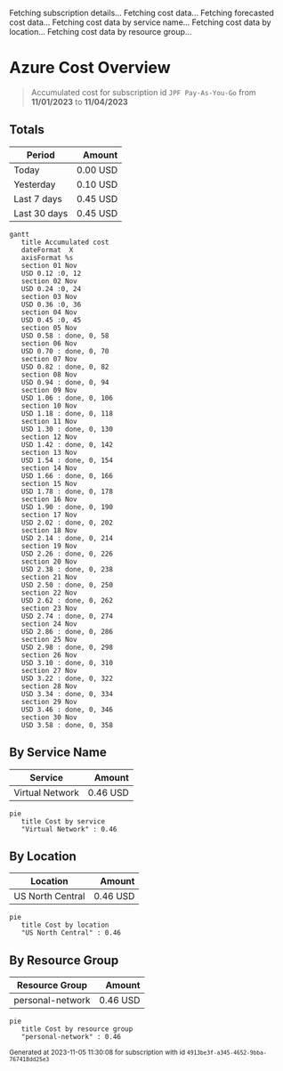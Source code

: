 Fetching subscription details...
Fetching cost data...
Fetching forecasted cost data...
Fetching cost data by service name...
Fetching cost data by location...
Fetching cost data by resource group...
# Azure Cost Overview

> Accumulated cost for subscription id `JPF Pay-As-You-Go` from **11/01/2023** to **11/04/2023**

## Totals

|Period|Amount|
|---|---:|
|Today|0.00 USD|
|Yesterday|0.10 USD|
|Last 7 days|0.45 USD|
|Last 30 days|0.45 USD|

```mermaid
gantt
   title Accumulated cost
   dateFormat  X
   axisFormat %s
   section 01 Nov
   USD 0.12 :0, 12
   section 02 Nov
   USD 0.24 :0, 24
   section 03 Nov
   USD 0.36 :0, 36
   section 04 Nov
   USD 0.45 :0, 45
   section 05 Nov
   USD 0.58 : done, 0, 58
   section 06 Nov
   USD 0.70 : done, 0, 70
   section 07 Nov
   USD 0.82 : done, 0, 82
   section 08 Nov
   USD 0.94 : done, 0, 94
   section 09 Nov
   USD 1.06 : done, 0, 106
   section 10 Nov
   USD 1.18 : done, 0, 118
   section 11 Nov
   USD 1.30 : done, 0, 130
   section 12 Nov
   USD 1.42 : done, 0, 142
   section 13 Nov
   USD 1.54 : done, 0, 154
   section 14 Nov
   USD 1.66 : done, 0, 166
   section 15 Nov
   USD 1.78 : done, 0, 178
   section 16 Nov
   USD 1.90 : done, 0, 190
   section 17 Nov
   USD 2.02 : done, 0, 202
   section 18 Nov
   USD 2.14 : done, 0, 214
   section 19 Nov
   USD 2.26 : done, 0, 226
   section 20 Nov
   USD 2.38 : done, 0, 238
   section 21 Nov
   USD 2.50 : done, 0, 250
   section 22 Nov
   USD 2.62 : done, 0, 262
   section 23 Nov
   USD 2.74 : done, 0, 274
   section 24 Nov
   USD 2.86 : done, 0, 286
   section 25 Nov
   USD 2.98 : done, 0, 298
   section 26 Nov
   USD 3.10 : done, 0, 310
   section 27 Nov
   USD 3.22 : done, 0, 322
   section 28 Nov
   USD 3.34 : done, 0, 334
   section 29 Nov
   USD 3.46 : done, 0, 346
   section 30 Nov
   USD 3.58 : done, 0, 358
```

## By Service Name

|Service|Amount|
|---|---:|
|Virtual Network|0.46 USD|

```mermaid
pie
   title Cost by service
   "Virtual Network" : 0.46
```

## By Location

|Location|Amount|
|---|---:|
|US North Central|0.46 USD|

```mermaid
pie
   title Cost by location
   "US North Central" : 0.46
```

## By Resource Group

|Resource Group|Amount|
|---|---:|
|personal-network|0.46 USD|

```mermaid
pie
   title Cost by resource group
   "personal-network" : 0.46
```

<sup>Generated at 2023-11-05 11:30:08 for subscription with id `4913be3f-a345-4652-9bba-767418dd25e3`</sup>
